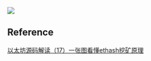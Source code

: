 ![](https://img-blog.csdnimg.cn/20181207225119594.png?x-oss-process=image/watermark,type_ZmFuZ3poZW5naGVpdGk,shadow_10,text_aHR0cHM6Ly9ibG9nLmNzZG4ubmV0L2xqOTAwOTEx,size_16,color_FFFFFF,t_70)


## Reference
[以太坊源码解读（17）一张图看懂ethash挖矿原理](https://blog.csdn.net/lj900911/article/details/84887276?spm=1001.2014.3001.5501)